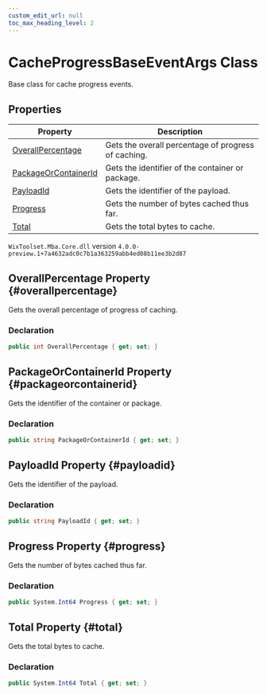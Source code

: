 ```yaml
---
custom_edit_url: null
toc_max_heading_level: 2
---
```

# CacheProgressBaseEventArgs Class
Base class for cache progress events.
## Properties
| Property | Description |
| ------ | ----------- |
| [OverallPercentage](#overallpercentage) | Gets the overall percentage of progress of caching. |
| [PackageOrContainerId](#packageorcontainerid) | Gets the identifier of the container or package. |
| [PayloadId](#payloadid) | Gets the identifier of the payload. |
| [Progress](#progress) | Gets the number of bytes cached thus far. |
| [Total](#total) | Gets the total bytes to cache. |
`WixToolset.Mba.Core.dll` version `4.0.0-preview.1+7a4632adc0c7b1a363259abb4ed08b11ee3b2d87`
## OverallPercentage Property {#overallpercentage}
Gets the overall percentage of progress of caching.
### Declaration
```cs
public int OverallPercentage { get; set; } 
```
## PackageOrContainerId Property {#packageorcontainerid}
Gets the identifier of the container or package.
### Declaration
```cs
public string PackageOrContainerId { get; set; } 
```
## PayloadId Property {#payloadid}
Gets the identifier of the payload.
### Declaration
```cs
public string PayloadId { get; set; } 
```
## Progress Property {#progress}
Gets the number of bytes cached thus far.
### Declaration
```cs
public System.Int64 Progress { get; set; } 
```
## Total Property {#total}
Gets the total bytes to cache.
### Declaration
```cs
public System.Int64 Total { get; set; } 
```
